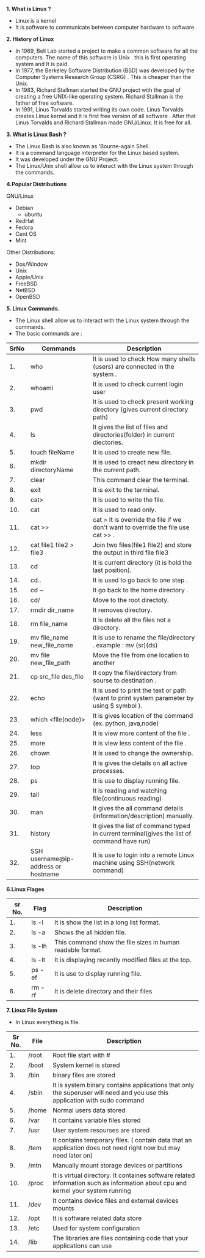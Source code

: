 **1. What is Linux ?**
 - Linux is a kernel
 - It is software to communicate between computer hardware to software.

**2. History of Linux**
- In 1969, Bell Lab started a project to make a common software for all the computers. The name of this software is Unix . this is first    operating system and It is paid.
- In 1977, the Berkeley Software Distribution (BSD) was developed by the Computer Systems Research Group (CSRG) . This is cheaper than the Unix.
- In 1983, Richard Stallman started the GNU project with the goal of creating a free UNIX-like operating system. Richard Stallman is the father of free software.
- In 1991, Linus Torvalds started writing its own code. Linus Torvalds creates Linux kernel and it is first free version of all software . After that Linus Torvalds and Richard Stallman made GNU/Linux. It is free for all.

**3. What is Linux Bash ?**
- The Linux Bash is also known as 'Bourne-again Shell. 
- It is a command language interpreter for the Linux based system.
- It was developed under the GNU Project.
- The Linux/Unix shell allow us to interact with the Linux system through the commands.


**4.Popular Distributions**

GNU/Linux
   -  Debian
      - ubuntu
   - RedHat
   - Fedora
   - Cent OS
   - Mint

Other Distributions:

- Dos/Window
- Unix
- Apple/Unix
- FreeBSD
- NetBSD
- OpenBSD

**5. Linux Commands.**
- The Linux shell allow us to interact with the Linux system through the commands.
- The basic commands are :


| SrNo   |Commands  |              Description                                                                    | 
|------- |----------|---------------------------------------------------------------------------------------------|    
|     1. | who      |It is used to check How many shells (users) are connected in the system .                     |
|     2. | whoami   |It is used to check current login user                                                        |  
|    3.  | pwd      |It is used to check present working directory (gives current directory path)                  |  
|    4.  | ls       |It gives the list of files and directories(folder) in current diectories.                    | 
|    5.  | touch fileName   |It is used to create new file.                                                                | 
|    6.  | mkdir directoryName   |It is used to creact new directory in the current path.                                       |
|    7.  |clear     |This command clear the terminal.                                                             |
|    8.  |exit      |It is exit to the terminal.                                                                  |
|    9.  | cat>     |It is used to write the file.                                                                 |
|    10. | cat      |It is used to read only.                                                                      |
|    11. | cat >>   |cat > It is override the file if we don't want to override the file use cat >> .             |
|     12.    | cat file1 file2 > file3     |Join two files(file1 file2) and store the output in third file file3|
|    13. | cd       |It is current directory (it is hold the last position).                                      |
|    14. | cd..     |It is used to go back to one step .                                                           |
|    15. | cd ~     |It go back to the home directory .                                                           |
|     16.    |cd/|    Move to the root directoty.
|    17. | rmdir dir_name   |It removes directory.                                                                        |
|    18. | rm file_name      |It is delete all the files not a directory.                                                  |
|    19. | mv file_name new_file_name     |It is use to rename the file/directory . example : mv (sr)(ds)                               |
|20.     |mv file new_file_path|Move the file from one location to another
|    21. | cp src_file des_file    |It copy the file/directory from sourse to destination .                                      |
|    22. | echo     |It is used to print the text or path (want to print system parameter by using $ symbol ).    |
|    23. | which <file(node)>  |It is gives location of the command  (ex. python, java,node)                                                       |
|    24. | less  <filename>   |It is view more content of the file .                                                        |
|    25. | more   <filename>   |It is view less content of the file .                                                        |
|    26. | chown    |It is used to change the ownership.                                                           |
|    27. | top      |It is gives the details on all active processes.                                             |
|    28. | ps  |It is use to display running file.                                                           |
|    29. | tail  <filename>   |It is reading and watching file(continuous reading)                                          |
|    30. | man  <commandname>    |It gives the all command details (information/description) manually.                         |
|    31. |history   |It gives the list of command typed in current terminal(gives the list of command have run)   |
|    32. | SSH username@ip-address or hostname     |It is use to login into a remote Linux machine using SSH(network command)           |


**6.Linux Flages**

|sr No.| Flag  | Description |
|-----| ------ | ------ |
|1.| ls -l | It is show the list in a long list format. |
|2.| ls -a | Shows the all hidden file. |
|3.| ls -lh | This command show the file sizes in human readable format. |
|4.| ls -lt | It is displaying recently modified files at the top. |
|5.| ps -ef | It is use to display running file.  |
|6.| rm -rf | It is delete directory and their files |


**7. Linux File System**

- In Linux everything is file.

|Sr No.| File | Description            |
| ------ | -------|----------------------------------------------------------------------------------------------------------------------|
|1.| /root | Root file start with # |
|2.| /boot  | System kernel is stored |
|3.| /bin | binary files are stored|
|4.|/sbin  | It is system binary contains applications that only the superuser  will need and you use this application with sudo command |
|5.|/home  | Normal users data stored |
|6.| /var  | It contains variable files stored|
|7.|/usr  |User system resourses are stored |
|8.|/tem  |It contains temporary files. ( contain data that an application does not need right now but may need later on) |
|9.|/mtn | Manually mount storage devices or partitions |
|10.|/proc | It is virtual directory. It containes software related information such as information about cpu and kernel your system running |
|11.|/dev | It contains device files and external devices mounts |
|12.|/opt  | It is software related data store |
|13.|/etc|Used for system configuration|
|14.|/lib|The libraries are files containing code that your applications can use|




































